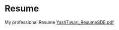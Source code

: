 # Resume
My professional Resume 
[YashTiwari_ResumeSDE.pdf](https://github.com/yash-2096/Resume/files/12708271/YashTiwari_ResumeSDE.pdf)
